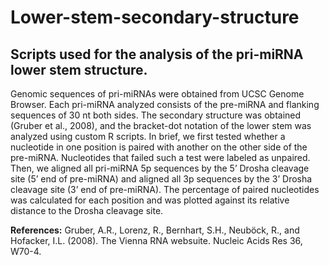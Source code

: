 # Lower-stem-secondary-structure
## Scripts used for the analysis of the pri-miRNA lower stem structure.

Genomic sequences of pri-miRNAs were obtained from UCSC Genome Browser. Each pri-miRNA analyzed consists of the pre-miRNA and flanking sequences of 30 nt both sides. The secondary structure was obtained (Gruber et al., 2008), and the bracket-dot notation of the lower stem was analyzed using custom R scripts. In brief, we first tested whether a nucleotide in one position is paired with another on the other side of the pre-miRNA. Nucleotides that failed such a test were labeled as unpaired. Then, we aligned all pri-miRNA 5p sequences by the 5’ Drosha cleavage site (5’ end of pre-miRNA) and aligned all 3p sequences by the 3’ Drosha cleavage site (3’ end of pre-miRNA). The percentage of paired nucleotides was calculated for each position and was plotted against its relative distance to the Drosha cleavage site.

**References:**
Gruber, A.R., Lorenz, R., Bernhart, S.H., Neuböck, R., and Hofacker, I.L. (2008). The Vienna RNA websuite. Nucleic Acids Res 36, W70-4.
